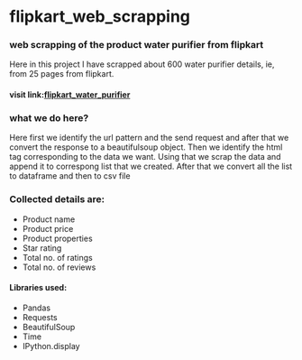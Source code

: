 # flipkart_web_scrapping
### web scrapping of the product water purifier from flipkart
Here in this project I have scrapped about 600 water purifier details, ie, from 25 pages from flipkart. 
#### visit link:[flipkart_water_purifier](https://www.flipkart.com/water-purifiers/pr?sid=j9e%2Cabm%2Ci45&page=)

### what we do here?
Here first we identify the url pattern and the send request and after that we convert the response to a beautifulsoup object.
Then we identify the html tag corresponding to the data we want. Using that we scrap the data and append it to correspong list that we created.
After that we convert all the list to dataframe and then to csv file
### Collected details are:
* Product name
* Product price
* Product properties
* Star rating
* Total no. of ratings
* Total no. of reviews
#### Libraries used:

* Pandas
* Requests
* BeautifulSoup
* Time
* IPython.display


